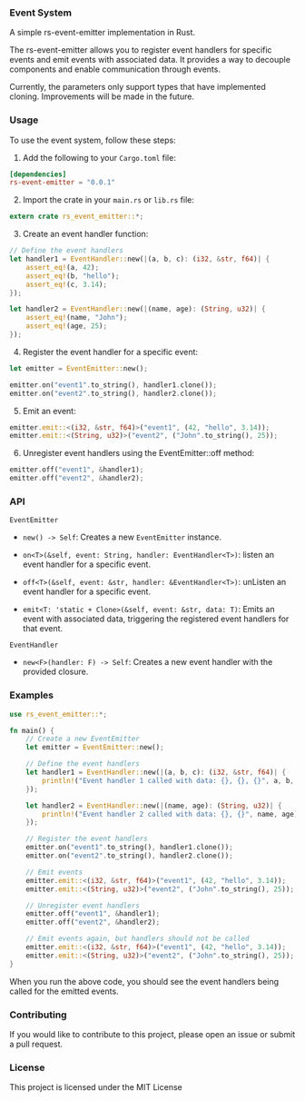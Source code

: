 ### Event System
A simple rs-event-emitter implementation in Rust.

The rs-event-emitter allows you to register event handlers for specific events and emit events with associated data. It provides a way to decouple components and enable communication through events.

Currently, the parameters only support types that have implemented cloning. Improvements will be made in the future.

### Usage
To use the event system, follow these steps:

1. Add the following to your `Cargo.toml` file:
```toml
[dependencies]
rs-event-emitter = "0.0.1"
```
2. Import the crate in your `main.rs` or `lib.rs` file:
```rust
extern crate rs_event_emitter::*;
```
3. Create an event handler function:
```rust
// Define the event handlers
let handler1 = EventHandler::new(|(a, b, c): (i32, &str, f64)| {
    assert_eq!(a, 42);
    assert_eq!(b, "hello");
    assert_eq!(c, 3.14);
});

let handler2 = EventHandler::new(|(name, age): (String, u32)| {
    assert_eq!(name, "John");
    assert_eq!(age, 25);
});
```
4. Register the event handler for a specific event:
```rust
let emitter = EventEmitter::new();

emitter.on("event1".to_string(), handler1.clone());
emitter.on("event2".to_string(), handler2.clone());

```
5. Emit an event:
```rust
emitter.emit::<(i32, &str, f64)>("event1", (42, "hello", 3.14));
emitter.emit::<(String, u32)>("event2", ("John".to_string(), 25));
```
6. Unregister event handlers using the EventEmitter::off method:
```rust
emitter.off("event1", &handler1);
emitter.off("event2", &handler2);
```

### API
`EventEmitter`
+ `new() -> Self`: Creates a new `EventEmitter` instance.

+ `on<T>(&self, event: String, handler: EventHandler<T>)`: listen an event handler for a specific event.

+ `off<T>(&self, event: &str, handler: &EventHandler<T>)`: unListen an event handler for a specific event.

+ `emit<T: 'static + Clone>(&self, event: &str, data: T)`: Emits an event with associated data, triggering the registered event handlers for that event.

`EventHandler`
+ `new<F>(handler: F) -> Self`: Creates a new event handler with the provided closure.

### Examples
```rust
use rs_event_emitter::*;

fn main() {
    // Create a new EventEmitter
    let emitter = EventEmitter::new();

    // Define the event handlers
    let handler1 = EventHandler::new(|(a, b, c): (i32, &str, f64)| {
        println!("Event handler 1 called with data: {}, {}, {}", a, b, c);
    });

    let handler2 = EventHandler::new(|(name, age): (String, u32)| {
        println!("Event handler 2 called with data: {}, {}", name, age);
    });

    // Register the event handlers
    emitter.on("event1".to_string(), handler1.clone());
    emitter.on("event2".to_string(), handler2.clone());

    // Emit events
    emitter.emit::<(i32, &str, f64)>("event1", (42, "hello", 3.14));
    emitter.emit::<(String, u32)>("event2", ("John".to_string(), 25));

    // Unregister event handlers
    emitter.off("event1", &handler1);
    emitter.off("event2", &handler2);

    // Emit events again, but handlers should not be called
    emitter.emit::<(i32, &str, f64)>("event1", (42, "hello", 3.14));
    emitter.emit::<(String, u32)>("event2", ("John".to_string(), 25));
}
```
When you run the above code, you should see the event handlers being called for the emitted events.

### Contributing
If you would like to contribute to this project, please open an issue or submit a pull request.

### License
This project is licensed under the MIT License
